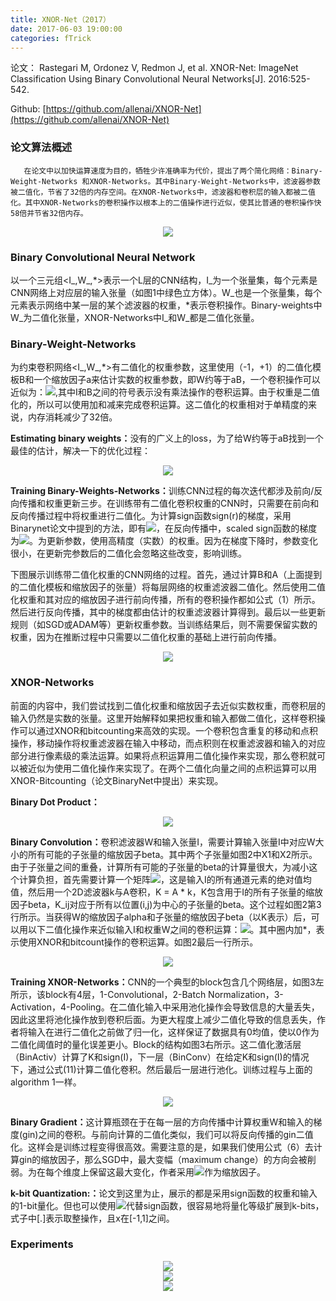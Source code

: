 ```yaml
---
title: XNOR-Net（2017）
date: 2017-06-03 19:00:00
categories: fTrick
---
```


<script type="text/javascript" src="http://cdn.mathjax.org/mathjax/latest/MathJax.js?config=default"></script>

论文： Rastegari M, Ordonez V, Redmon J, et al. XNOR-Net: ImageNet Classification Using Binary Convolutional Neural Networks[J]. 2016:525-542.

Github: [https://github.com/allenai/XNOR-Net](https://github.com/allenai/XNOR-Net)

### 论文算法概述

       在论文中以加快运算速度为目的，牺牲少许准确率为代价，提出了两个简化网络：Binary-Weight-Networks 和XNOR-Networks。其中Binary-Weight-Networks中，滤波器参数被二值化，节省了32倍的内存空间。在XNOR-Networks中，滤波器和卷积层的输入都被二值化。其中XNOR-Networks的卷积操作以根本上的二值操作进行近似，使其比普通的卷积操作快58倍并节省32倍内存。

<center><img src="{{ site.baseurl }}/images/pdTrick/xnornet1.png"></center>

### Binary Convolutional Neural Network

   以一个三元组<I_,W_,*>表示一个L层的CNN结构，I_为一个张量集，每个元素是CNN网络上对应层的输入张量（如图1中绿色立方体）。W_也是一个张量集，每个元素表示网络中某一层的某个滤波器的权重，*表示卷积操作。Binary-weights中W_为二值化张量，XNOR-Networks中I_和W_都是二值化张量。
   
### Binary-Weight-Networks

   为约束卷积网络<I_,W_,*>有二值化的权重参数，这里使用（-1，+1）的二值化模板B和一个缩放因子a来估计实数的权重参数，即W约等于aB，一个卷积操作可以近似为：<img src="{{ site.baseurl }}/images/pdTrick/xnornet2.png">,其中I和B之间的符号表示没有乘法操作的卷积运算。由于权重是二值化的，所以可以使用加和减来完成卷积运算。这二值化的权重相对于单精度的来说，内存消耗减少了32倍。
   
   <strong>Estimating binary weights：</strong>没有的广义上的loss，为了给W约等于aB找到一个最佳的估计，解决一下的优化过程：
   
<center><img src="{{ site.baseurl }}/images/pdTrick/xnornet3.png"></center>

   <strong>Training Binary-Weights-Networks：</strong>训练CNN过程的每次迭代都涉及前向/反向传播和权重更新三步。在训练带有二值化卷积权重的CNN时，只需要在前向和反向传播过程中将权重进行二值化。为计算sign函数sign(r)的梯度，采用Binarynet论文中提到的方法，即有<img src="{{ site.baseurl }}/images/pdTrick/xnornet4.png">，在反向传播中，scaled sign函数的梯度为<img src="{{ site.baseurl }}/images/pdTrick/xnornet5.png">。为更新参数，使用高精度（实数）的权重。因为在梯度下降时，参数变化很小，在更新完参数后的二值化会忽略这些改变，影响训练。
   
   下图展示训练带二值化权重的CNN网络的过程。首先，通过计算B和A（上面提到的二值化模板和缩放因子的张量）将每层网络的权重滤波器二值化。然后使用二值化权重和其对应的缩放因子进行前向传播，所有的卷积操作都如公式（1）所示。然后进行反向传播，其中的梯度都由估计的权重滤波器计算得到。最后以一些更新规则（如SGD或ADAM等）更新权重参数。当训练结果后，则不需要保留实数的权重，因为在推断过程中只需要以二值化权重的基础上进行前向传播。
   
<center><img src="{{ site.baseurl }}/images/pdTrick/xnornet6.png"></center>

### XNOR-Networks

   前面的内容中，我们尝试找到二值化权重和缩放因子去近似实数权重，而卷积层的输入仍然是实数的张量。这里开始解释如果把权重和输入都做二值化，这样卷积操作可以通过XNOR和bitcounting来高效的实现。一个卷积包含重复的移动和点积操作，移动操作将权重滤波器在输入中移动，而点积则在权重滤波器和输入的对应部分进行像素级的乘法运算。如果将点积运算用二值化操作来实现，那么卷积就可以被近似为使用二值化操作来实现了。在两个二值化向量之间的点积运算可以用XNOR-Bitcounting（论文BinaryNet中提出）来实现。
   
   <strong>Binary Dot Product：</strong>
   
<center><img src="{{ site.baseurl }}/images/pdTrick/xnornet7.png"></center>

   <strong>Binary Convolution：</strong>卷积滤波器W和输入张量I，需要计算输入张量I中对应W大小的所有可能的子张量的缩放因子beta。其中两个子张量如图2中X1和X2所示。由于子张量之间的重叠，计算所有可能的子张量的beta的计算量很大，为减小这个计算负担，首先需要计算一个矩阵<img src="{{ site.baseurl }}/images/pdTrick/xnornet8.png">，这是输入I的所有通道元素的绝对值均值，然后用一个2D滤波器k与A卷积，K = A * k，K包含用于I的所有子张量的缩放因子beta，K_ij对应于所有以位置(i,j)为中心的子张量的beta。这个过程如图2第3行所示。当获得W的缩放因子alpha和子张量的缩放因子beta（以K表示）后，可以用以下二值化操作来近似输入I和权重W之间的卷积运算：<img src="{{ site.baseurl }}/images/pdTrick/xnornet9.png">。其中圈内加*，表示使用XNOR和bitcount操作的卷积运算。如图2最后一行所示。
   
<center><img src="{{ site.baseurl }}/images/pdTrick/xnornet10.png"></center>

   <strong>Training XNOR-Networks：</strong>CNN的一个典型的block包含几个网络层，如图3左所示，该block有4层，1-Convolutional，2-Batch Normalization，3-Activation，4-Pooling。在二值化输入中采用池化操作会导致信息的大量丢失，因此这里将池化操作放到卷积后面。为更大程度上减少二值化导致的信息丢失，作者将输入在进行二值化之前做了归一化，这样保证了数据具有0均值，使以0作为二值化阈值时的量化误差更小。Block的结构如图3右所示。这二值化激活层（BinActiv）计算了K和sign(I)，下一层（BinConv）在给定K和sign(I)的情况下，通过公式(11)计算二值化卷积。然后最后一层进行池化。训练过程与上面的algorithm 1一样。
   
<center><img src="{{ site.baseurl }}/images/pdTrick/xnornet11.png"></center>

   <strong>Binary Gradient：</strong>这计算瓶颈在于在每一层的方向传播中计算权重W和输入的梯度(gin)之间的卷积。与前向计算的二值化类似，我们可以将反向传播的gin二值化。这样会是训练过程变得很高效。需要注意的是，如果我们使用公式（6）去计算gin的缩放因子，那么SGD中，最大变幅（maximum change）的方向会被削弱。为在每个维度上保留这最大变化，作者采用<img src="{{ site.baseurl }}/images/pdTrick/xnornet12.png">作为缩放因子。
   
   <strong>k-bit Quantization:：</strong>论文到这里为止，展示的都是采用sign函数的权重和输入的1-bit量化。但也可以使用<img src="{{ site.baseurl }}/images/pdTrick/xnornet13.png">代替sign函数，很容易地将量化等级扩展到k-bits，式子中[.]表示取整操作，且x在[-1,1]之间。

### Experiments

<center><img src="{{ site.baseurl }}/images/pdTrick/xnornet14.png"></center>

<center><img src="{{ site.baseurl }}/images/pdTrick/xnornet15.png"></center>

<center><img src="{{ site.baseurl }}/images/pdTrick/xnornet16.png"></center>
